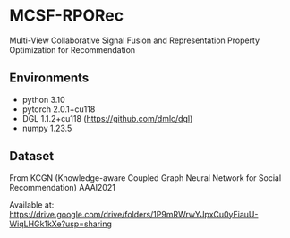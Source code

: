 # MCSF-RPORec
Multi-View Collaborative Signal Fusion and Representation Property Optimization for Recommendation


## Environments

- python 3.10
- pytorch 2.0.1+cu118
- DGL 1.1.2+cu118 (https://github.com/dmlc/dgl)
- numpy 1.23.5


## Dataset 
From KCGN (Knowledge-aware Coupled Graph Neural Network for Social Recommendation) AAAI2021
	

Available at: https://drive.google.com/drive/folders/1P9mRWrwYJpxCu0yFiauU-WiqLHGk1kXe?usp=sharing
